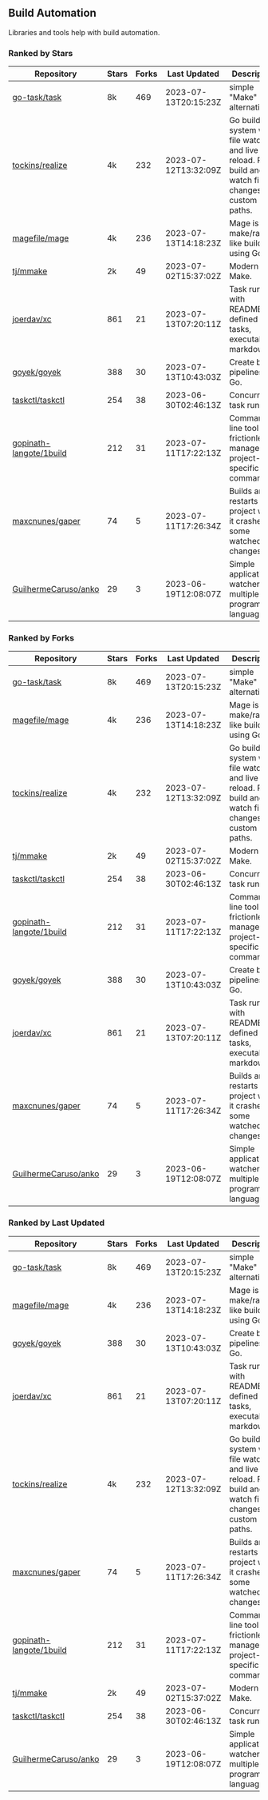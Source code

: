 ## Build Automation

Libraries and tools help with build automation.

### Ranked by Stars

| Repository | Stars | Forks | Last Updated | Description | 
|------------|-------|-------|--------------|-------------|
| [go-task/task](https://github.com/go-task/task) | 8k | 469 | 2023-07-13T20:15:23Z |  simple "Make" alternative. |
| [tockins/realize](https://github.com/tockins/realize) | 4k | 232 | 2023-07-12T13:32:09Z |  Go build a system with file watchers and live to reload. Run, build and watch file changes with custom paths. |
| [magefile/mage](https://github.com/magefile/mage) | 4k | 236 | 2023-07-13T14:18:23Z |  Mage is a make/rake-like build tool using Go. |
| [tj/mmake](https://github.com/tj/mmake) | 2k | 49 | 2023-07-02T15:37:02Z |  Modern Make. |
| [joerdav/xc](https://github.com/joerdav/xc) | 861 | 21 | 2023-07-13T07:20:11Z |  Task runner with README.md defined tasks, executable markdown. |
| [goyek/goyek](https://github.com/goyek/goyek) | 388 | 30 | 2023-07-13T10:43:03Z |  Create build pipelines in Go. |
| [taskctl/taskctl](https://github.com/taskctl/taskctl) | 254 | 38 | 2023-06-30T02:46:13Z |  Concurrent task runner. |
| [gopinath-langote/1build](https://github.com/gopinath-langote/1build) | 212 | 31 | 2023-07-11T17:22:13Z |  Command line tool to frictionlessly manage project-specific commands. |
| [maxcnunes/gaper](https://github.com/maxcnunes/gaper) | 74 | 5 | 2023-07-11T17:26:34Z |  Builds and restarts a Go project when it crashes or some watched file changes. |
| [GuilhermeCaruso/anko](https://github.com/GuilhermeCaruso/anko) | 29 | 3 | 2023-06-19T12:08:07Z |  Simple application watcher for multiple programming languages. |

### Ranked by Forks

| Repository | Stars | Forks | Last Updated | Description | 
|------------|-------|-------|--------------|-------------|
| [go-task/task](https://github.com/go-task/task) | 8k | 469 | 2023-07-13T20:15:23Z |  simple "Make" alternative. |
| [magefile/mage](https://github.com/magefile/mage) | 4k | 236 | 2023-07-13T14:18:23Z |  Mage is a make/rake-like build tool using Go. |
| [tockins/realize](https://github.com/tockins/realize) | 4k | 232 | 2023-07-12T13:32:09Z |  Go build a system with file watchers and live to reload. Run, build and watch file changes with custom paths. |
| [tj/mmake](https://github.com/tj/mmake) | 2k | 49 | 2023-07-02T15:37:02Z |  Modern Make. |
| [taskctl/taskctl](https://github.com/taskctl/taskctl) | 254 | 38 | 2023-06-30T02:46:13Z |  Concurrent task runner. |
| [gopinath-langote/1build](https://github.com/gopinath-langote/1build) | 212 | 31 | 2023-07-11T17:22:13Z |  Command line tool to frictionlessly manage project-specific commands. |
| [goyek/goyek](https://github.com/goyek/goyek) | 388 | 30 | 2023-07-13T10:43:03Z |  Create build pipelines in Go. |
| [joerdav/xc](https://github.com/joerdav/xc) | 861 | 21 | 2023-07-13T07:20:11Z |  Task runner with README.md defined tasks, executable markdown. |
| [maxcnunes/gaper](https://github.com/maxcnunes/gaper) | 74 | 5 | 2023-07-11T17:26:34Z |  Builds and restarts a Go project when it crashes or some watched file changes. |
| [GuilhermeCaruso/anko](https://github.com/GuilhermeCaruso/anko) | 29 | 3 | 2023-06-19T12:08:07Z |  Simple application watcher for multiple programming languages. |

### Ranked by Last Updated

| Repository | Stars | Forks | Last Updated | Description | 
|------------|-------|-------|--------------|-------------|
| [go-task/task](https://github.com/go-task/task) | 8k | 469 | 2023-07-13T20:15:23Z |  simple "Make" alternative. |
| [magefile/mage](https://github.com/magefile/mage) | 4k | 236 | 2023-07-13T14:18:23Z |  Mage is a make/rake-like build tool using Go. |
| [goyek/goyek](https://github.com/goyek/goyek) | 388 | 30 | 2023-07-13T10:43:03Z |  Create build pipelines in Go. |
| [joerdav/xc](https://github.com/joerdav/xc) | 861 | 21 | 2023-07-13T07:20:11Z |  Task runner with README.md defined tasks, executable markdown. |
| [tockins/realize](https://github.com/tockins/realize) | 4k | 232 | 2023-07-12T13:32:09Z |  Go build a system with file watchers and live to reload. Run, build and watch file changes with custom paths. |
| [maxcnunes/gaper](https://github.com/maxcnunes/gaper) | 74 | 5 | 2023-07-11T17:26:34Z |  Builds and restarts a Go project when it crashes or some watched file changes. |
| [gopinath-langote/1build](https://github.com/gopinath-langote/1build) | 212 | 31 | 2023-07-11T17:22:13Z |  Command line tool to frictionlessly manage project-specific commands. |
| [tj/mmake](https://github.com/tj/mmake) | 2k | 49 | 2023-07-02T15:37:02Z |  Modern Make. |
| [taskctl/taskctl](https://github.com/taskctl/taskctl) | 254 | 38 | 2023-06-30T02:46:13Z |  Concurrent task runner. |
| [GuilhermeCaruso/anko](https://github.com/GuilhermeCaruso/anko) | 29 | 3 | 2023-06-19T12:08:07Z |  Simple application watcher for multiple programming languages. |

